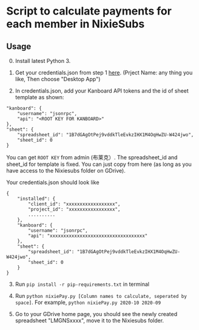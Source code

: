 # Script to calculate payments for each member in NixieSubs

## Usage
0. Install latest Python 3.

1. Get your credentials.json from step 1 
[here](https://developers.google.com/sheets/api/quickstart/python). (Prject Name: any thing you like, Then choose "Desktop App")

2. In credentials.json, add your Kanboard API tokens and the id of sheet template as shown: 
```lang-json
"kanboard": {
    "username": "jsonrpc",
    "api": "<ROOT KEY FOR KANBOARD>"
},
"sheet": {
    "spreadsheet_id": "1B7dGAgOtPej9vddkTleEvkzIHX1M4OqHwZU-W424jwo",
    "sheet_id": 0
}
```
You can get `ROOT KEY` from admin (布莱克）. 
The spreadsheet_id and sheet_id for template is fixed. You can just copy from
here (as long as you have access to the Nixiesubs folder on GDrive).

Your credentials.json should look like 
```lang-json
{
    "installed": {
        "client_id": "xxxxxxxxxxxxxxxxxx",
        "project_id": "xxxxxxxxxxxxxxxxx",
        ..........
    },
    "kanboard": {
        "username": "jsonrpc",
        "api": "xxxxxxxxxxxxxxxxxxxxxxxxxxxxxxxxxxx"
    },
    "sheet": {
        "spreadsheet_id": "1B7dGAgOtPej9vddkTleEvkzIHX1M4OqHwZU-W424jwo",
        "sheet_id": 0
    }
}
```

3. Run `pip install -r pip-requirements.txt` in terminal 

4. Run `python nixiePay.py [Column names to calculate, seperated by space]`. For example, `python nixiePay.py 2020-10 2020-09`

5. Go to your GDrive home page, you should see the newly created spreadsheet
   "LMGNSxxxx", move it to the Nixiesubs folder.
